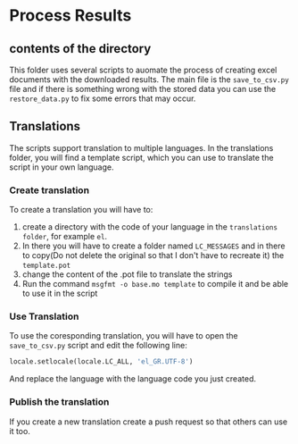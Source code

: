 # Process Results

## contents of the directory

This folder uses several scripts to auomate the process of creating excel documents with the downloaded results. The main file is the `save_to_csv.py` file and if there is something wrong with the stored data you can use the `restore_data.py` to fix some errors that may occur.

## Translations

The scripts support translation to multiple languages. In the translations folder, you will find a template script, which you can use to translate the script in your own language. 

### Create translation

To create a translation you will have to:

1) create a directory with the code of your language in the `translations folder`, for example `el`.
2) In there you will have to create a folder named `LC_MESSAGES` and in there to copy(Do not delete the original so that I don't have to recreate it) the `template.pot`
3) change the content of the .pot file to translate the strings
4) Run the command `msgfmt -o base.mo template` to compile it and be able to use it in the script

### Use Translation

To use the coresponding translation, you will have to open the `save_to_csv.py` script and edit the following line:

```python
locale.setlocale(locale.LC_ALL, 'el_GR.UTF-8')
```

And replace the language with the language code you just created.

### Publish the translation

If you create a new translation create a push request so that others can use it too.
